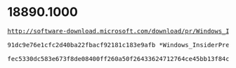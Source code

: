 # 18890.1000

<pre>
<a href="http://software-download.microsoft.com/download/pr/Windows_InsiderPreview_SDK_en-us_18890_1.iso">http://software-download.microsoft.com/download/pr/Windows_InsiderPreview_SDK_en-us_18890_1.iso</a>

91dc9e76e1cfc2d40ba22fbacf92181c183e9afb *Windows_InsiderPreview_SDK_en-us_18890_1.iso

fec5330dc583e673f8de08400ff260a50f26433624712764ce45bb13f84c97b2 *Windows_InsiderPreview_SDK_en-us_18890_1.iso
</pre>
